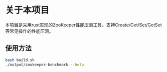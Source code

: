 # 关于本项目
本项目是采用rust实现的ZooKeeper性能压测工具。支持Create/Get/Set/GetSet等常见操作的性能压测。
## 使用方法
```bash
bash build.sh
./output/zookeeper-benchmark --help
```
